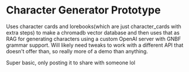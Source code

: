 # Character Generator Prototype

Uses character cards and lorebooks(which are just character_cards with extra steps) to make a chromadb vector database and then uses that as RAG for generating characters using a custom OpenAI server with GNBF grammar support. Will likely need tweaks to work with a different API that doesn't offer than, so really more of a demo than anything.

Super basic, only posting it to share with someone lol
